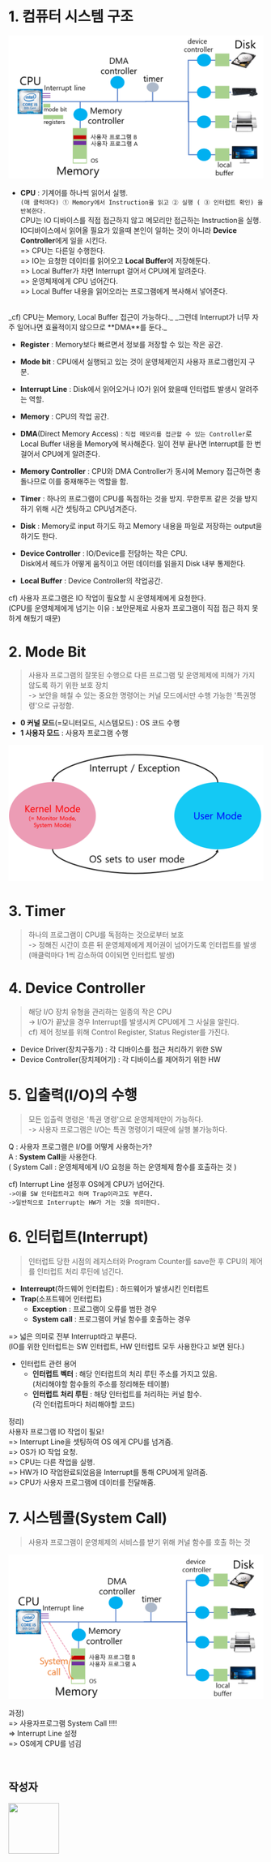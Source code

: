 # 1. 컴퓨터 시스템 구조
![SystemStructure](./img/SystemStructure.png)

- **CPU** : 기계어를 하나씩 읽어서 실행.  
`(매 클럭마다) ① Memory에서 Instruction을 읽고 ② 실행 ( ③ 인터럽트 확인) 을 반복한다.`   
CPU는 IO 디바이스를 직접 접근하지 않고 메모리만 접근하는 Instruction을 실행.  
IO디바이스에서 읽어올 필요가 있을때 본인이 일하는 것이 아니라 **Device Controller**에게 일을 시킨다.  
=> CPU는 다른일 수행한다.   
=> IO는 요청한 데이터를 읽어오고 **Local Buffer**에 저장해둔다.   
=> Local Buffer가 차면 Interrupt 걸어서 CPU에게 알려준다.   
=> 운영체제에게 CPU 넘어간다.   
=> Local Buffer 내용을 읽어오라는 프로그램에게 복사해서 넣어준다.  
<br/>
_cf) CPU는 Memory, Local Buffer 접근이 가능하다._  
_그런데 Interrupt가 너무 자주 일어나면 효율적이지 않으므로 **DMA**를 둔다._

- **Register** : Memory보다 빠르면서 정보를 저장할 수 있는 작은 공간.

- **Mode bit** : CPU에서 실행되고 있는 것이 운영체제인지 사용자 프로그램인지 구분.

- **Interrupt Line** :  Disk에서 읽어오거나 IO가 읽어 왔을때 인터럽트 발생시 알려주는 역할.

- **Memory** : CPU의 작업 공간.

- **DMA**(Direct Memory Access) : `직접 메모리를 접근할 수 있는 Controller`로 Local Buffer 내용을 Memory에 복사해준다. 
일이 전부 끝나면 Interrupt를 한 번걸어서 CPU에게 알려준다.

- **Memory Controller** : CPU와 DMA Controller가 동시에 Memory 접근하면 충돌나므로 이를 중재해주는 역할을 함.

- **Timer** : 하나의 프로그램이 CPU를 독점하는 것을 방지. 
무한루프 같은 것을 방지하기 위해 시간 셋팅하고 CPU넘겨준다.

- **Disk** : Memory로 input 하기도 하고 Memory 내용을 파일로 저장하는 output을 하기도 한다.

- **Device Controller** : IO/Device를 전담하는 작은 CPU.  
Disk에서 헤드가 어떻게 움직이고 어떤 데이터를 읽을지 Disk 내부 통제한다.

- **Local Buffer** : Device Controller의 작업공간.

cf) 사용자 프로그램은 IO 작업이 필요할 시 운영체제에게 요청한다.  
(CPU를 운영체제에게 넘기는 이유 :  보안문제로 사용자 프로그램이 직접 접근 하지 못하게 해뒀기 때문)

# 2. Mode Bit
> 사용자 프로그램의 잘못된 수행으로 다른 프로그램 및 운영체제에 피해가 가지 않도록 하기 위한 보호 장치  
-> 보안을 해칠 수 있는 중요한 명령어는 커널 모드에서만 수행 가능한 '특권명령'으로 규정함.

- **0 커널 모드**(=모니터모드, 시스템모드) : OS 코드 수행
- **1 사용자 모드** : 사용자 프로그램 수행

![ModeBit](./img/ModeBit.png)

# 3. Timer
> 하나의 프로그램이 CPU를 독점하는 것으로부터 보호  
-> 정해진 시간이 흐른 뒤 운영체제에게 제어권이 넘어가도록 인터럽트를 발생   
(매클럭마다 1씩 감소하여 0이되면 인터럽트 발생)

# 4. Device Controller
> 해당 I/O 장치 유형을 관리하는 일종의 작은 CPU   
-> I/O가 끝났을 경우 Interrupt를 발생시켜 CPU에게 그 사실을 알린다.   
cf) 제어 정보를 위해 Control Register, Status Register를 가진다.

- Device Driver(장치구동기) : 각 디바이스를 접근 처리하기 위한 SW
- Device Controller(장치제어기) : 각 디바이스를 제어하기 위한 HW

# 5. 입출력(I/O)의 수행
> 모든 입출력 명령은 '특권 명령'으로 운영체제만이 가능하다.   
-> 사용자 프로그램은 I/O는 특권 명령이기 때문에 실행 불가능하다.

Q : 사용자 프로그램은 I/O를 어떻게 사용하는가?  
A : **System Call**을 사용한다.   
( System Call : 운영체제에게 I/O 요청을 하는 운영체제 함수를 호출하는 것 )

cf) Interrupt Line 설정후 OS에게 CPU가 넘어간다.  
`->이를 SW 인터럽트라고 하며 Trap이라고도 부른다.`  
`->일반적으로 Interrupt는 HW가 거는 것을 의미한다.`

# 6. 인터럽트(Interrupt)
> 인터럽트 당한 시점의 레지스터와 Program Counter를 save한 후 CPU의 제어를 인터럽트 처리 루틴에 넘긴다.

- **Interreupt**(하드웨어 인터럽트) : 하드웨어가 발생시킨 인터럽트
- **Trap**(소프트웨어 인터럽트)
  - **Exception** : 프로그램이 오류를 범한 경우
  - **System call** : 프로그램이 커널 함수를 호출하는 경우

=> 넓은 의미로 전부 Interrupt라고 부른다.   
(IO를 위한 인터럽트는 SW 인터럽트, HW 인터럽트 모두 사용한다고 보면 된다.)

- 인터럽트 관련 용어
  - **인터럽트 벡터** : 해당 인터럽트의 처리 루틴 주소를 가지고 있음.     
  (처리해야할 함수들의 주소를 정리해둔 테이블)
  - **인터럽트 처리 루틴** : 해당 인터럽트를 처리하는 커널 함수.  
  (각 인터럽트마다 처리해야할 코드)

정리)   
사용자 프로그램 IO 작업이 필요!   
=> Interrupt Line을 셋팅하여 OS 에게 CPU를 넘겨줌.   
=> OS가 IO 작업 요청.  
=> CPU는 다른 작업을 실행.   
=> HW가 IO 작업완료되었음을 Interrupt를 통해 CPU에게 알려줌.   
=> CPU가 사용자 프로그램에 데이터를 전달해줌.

# 7. 시스템콜(System Call)
> 사용자 프로그램이 운영체제의 서비스를 받기 위해 커널 함수를 호출 하는 것

![Interrupt](./img/Interrupt.png)

과정)   
=> 사용자프로그램 System Call !!!!   
=> Interrupt Line 설정  
=> OS에게 CPU를 넘김  




<br/>

## 작성자

<a href="https://github.com/jhi93"><img src="https://avatars1.githubusercontent.com/u/31469550?s=400&v=4" width="100" height="100" /></a>